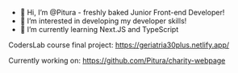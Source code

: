 - 👋 Hi, I’m @Pitura - freshly baked Junior Front-end Developer! 
- 👀 I’m interested in developing my developer skills!
- 🌱 I’m currently learning Next.JS and TypeScript

CodersLab course final project:
https://geriatria30plus.netlify.app/

Currently working on:
https://github.com/Pitura/charity-webpage


<!---
Pitura/Pitura is a ✨ special ✨ repository because its `README.md` (this file) appears on your GitHub profile.
You can click the Preview link to take a look at your changes.
--->
